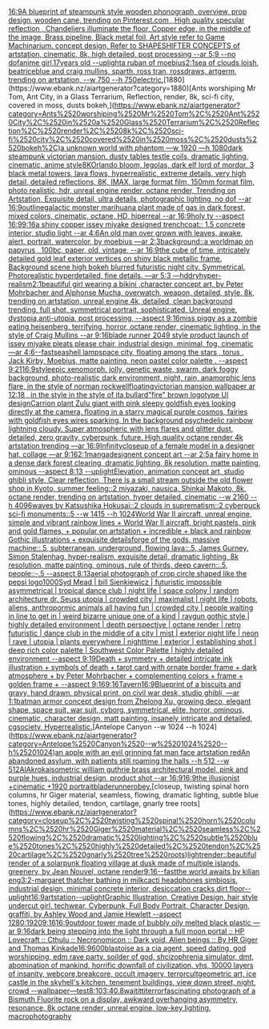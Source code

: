 [16:9](https://www.ebank.nz/aiartgenerator?category=16%3A9)[A blueprint of steampunk style wooden phonograph,  overview, prop design, wooden cane,  trending on Pinterest.com  , High quality specular reflection ,  Chandeliers illuminate the floor, Copper  edge, in the middle of the image, Brass pipeline,  Black metal foil,  Art style refer to Game Machinarium.  concept design, Refer to SHAPESHIFTER CONCEPTS  of artstation, cinematic,  8k, high detailed,  post processing    --ar 5:9   --no dof](https://www.ebank.nz/aiartgenerator?category=A%2520blueprint%2520of%2520steampunk%2520style%2520wooden%2520phonograph%2C%2520%2520overview%2C%2520prop%2520design%2C%2520wooden%2520cane%2C%2520%2520trending%2520on%2520Pinterest.com%2520%2520%2C%2520High%2520quality%2520specular%2520reflection%2520%2C%2520%2520Chandeliers%2520illuminate%2520the%2520floor%2C%2520Copper%2520%2520edge%2C%2520in%2520the%2520middle%2520of%2520the%2520image%2C%2520Brass%2520pipeline%2C%2520%2520Black%2520metal%2520foil%2C%2520%2520Art%2520style%2520refer%2520to%2520Game%2520Machinarium.%2520%2520concept%2520design%2C%2520Refer%2520to%2520SHAPESHIFTER%2520CONCEPTS%2520%2520of%2520artstation%2C%2520cinematic%2C%2520%25208k%2C%2520high%2520detailed%2C%2520%2520post%2520processing%2520%2520%2520%2520--ar%25205%3A9%2520%2520%2520--no%2520dof)[anime girl,17years old --uplight](https://www.ebank.nz/aiartgenerator?category=anime%2520girl%2C17years%2520old%2520--uplight)[a ruban of moebius](https://www.ebank.nz/aiartgenerator?category=a%2520ruban%2520of%2520moebius)[2:1](https://www.ebank.nz/aiartgenerator?category=2%3A1)[sea of clouds,loish, beatriceblue and craig mullins, sparth, ross tran, rossdraws, artgerm, trending on artstation, --w 750 --h 750](https://www.ebank.nz/aiartgenerator?category=sea%2520of%2520clouds%2Cloish%2C%2520beatriceblue%2520and%2520craig%2520mullins%2C%2520sparth%2C%2520ross%2520tran%2C%2520rossdraws%2C%2520artgerm%2C%2520trending%2520on%2520artstation%2C%2520--w%2520750%2520--h%2520750)[electric.](https://www.ebank.nz/aiartgenerator?category=electric.)[1880](https://www.ebank.nz/aiartgenerator?category=1880)[Ants worshiping Mr Tom, Ant City, in a Glass Terrarium, Reflection, render, 8k, sci-fi city, covered in moss, dusts bokeh,](https://www.ebank.nz/aiartgenerator?category=Ants%2520worshiping%2520Mr%2520Tom%2C%2520Ant%2520City%2C%2520in%2520a%2520Glass%2520Terrarium%2C%2520Reflection%2C%2520render%2C%25208k%2C%2520sci-fi%2520city%2C%2520covered%2520in%2520moss%2C%2520dusts%2520bokeh%2C)[a unknown world with phantom —w 1920 —h 1080](https://www.ebank.nz/aiartgenerator?category=a%2520unknown%2520world%2520with%2520phantom%2520%E2%80%94w%25201920%2520%E2%80%94h%25201080)[dark steampunk victorian mansion. dusty tables testle coils, dramatic lighting, cinematic, anime style](https://www.ebank.nz/aiartgenerator?category=dark%2520steampunk%2520victorian%2520mansion.%2520dusty%2520tables%2520testle%2520coils%2C%2520dramatic%2520lighting%2C%2520cinematic%2C%2520anime%2520style)[8K](https://www.ebank.nz/aiartgenerator?category=8K)[Orlando bloom, legolas, dark elf lord of mordor, 3 black metal towers, lava flows, hyperrealistic, extreme details, very high detail, detailed reflections, 8K, IMAX, large format film, 150mm format film, photo realistic, hdr, unreal engine render, octane render, Trending on Artstation, Exquisite detail, ultra details, photographic lighting, no dof --ar 16:9](https://www.ebank.nz/aiartgenerator?category=Orlando%2520bloom%2C%2520legolas%2C%2520dark%2520elf%2520lord%2520of%2520mordor%2C%25203%2520black%2520metal%2520towers%2C%2520lava%2520flows%2C%2520hyperrealistic%2C%2520extreme%2520details%2C%2520very%2520high%2520detail%2C%2520detailed%2520reflections%2C%25208K%2C%2520IMAX%2C%2520large%2520format%2520film%2C%2520150mm%2520format%2520film%2C%2520photo%2520realistic%2C%2520hdr%2C%2520unreal%2520engine%2520render%2C%2520octane%2520render%2C%2520Trending%2520on%2520Artstation%2C%2520Exquisite%2520detail%2C%2520ultra%2520details%2C%2520photographic%2520lighting%2C%2520no%2520dof%2520--ar%252016%3A9)[outline](https://www.ebank.nz/aiartgenerator?category=outline)[galactic monster marihuana plant made of gas in dark forest, mixed colors, cinematic, octane, HD, hiperreal --ar 16:9](https://www.ebank.nz/aiartgenerator?category=galactic%2520monster%2520marihuana%2520plant%2520made%2520of%2520gas%2520in%2520dark%2520forest%2C%2520mixed%2520colors%2C%2520cinematic%2C%2520octane%2C%2520HD%2C%2520hiperreal%2520--ar%252016%3A9)[holy tv --aspect 16:9](https://www.ebank.nz/aiartgenerator?category=holy%2520tv%2520--aspect%252016%3A9)[9:16](https://www.ebank.nz/aiartgenerator?category=9%3A16)[a shiny copper issey miyake designed trenchcoat:: 1.5 concrete interior, studio light --ar 4:6](https://www.ebank.nz/aiartgenerator?category=a%2520shiny%2520copper%2520issey%2520miyake%2520designed%2520trenchcoat%3A%3A%25201.5%2520concrete%2520interior%2C%2520studio%2520light%2520--ar%25204%3A6)[An old man over grown with leaves, awake, alert, portrait, watercolor, by moebius —ar 2:3](https://www.ebank.nz/aiartgenerator?category=An%2520old%2520man%2520over%2520grown%2520with%2520leaves%2C%2520awake%2C%2520alert%2C%2520portrait%2C%2520watercolor%2C%2520by%2520moebius%2520%E2%80%94ar%25202%3A3)[background::](https://www.ebank.nz/aiartgenerator?category=background%3A%3A)[a worldmap on papyrus , 100bc, paper, old, vintage, --ar 16:9](https://www.ebank.nz/aiartgenerator?category=a%2520worldmap%2520on%2520papyrus%2520%2C%2520100bc%2C%2520paper%2C%2520old%2C%2520vintage%2C%2520--ar%252016%3A9)[the cube of time, intricately detailed gold leaf exterior vertices on shiny black metallic frame. Background scene high bokeh blurred futuristic night city. Symmetrical. Photorealistic hyperdetailed, fine details. —ar 5:3 —hd](https://www.ebank.nz/aiartgenerator?category=the%2520cube%2520of%2520time%2C%2520intricately%2520detailed%2520gold%2520leaf%2520exterior%2520vertices%2520on%2520shiny%2520black%2520metallic%2520frame.%2520Background%2520scene%2520high%2520bokeh%2520blurred%2520futuristic%2520night%2520city.%2520Symmetrical.%2520Photorealistic%2520hyperdetailed%2C%2520fine%2520details.%2520%E2%80%94ar%25205%3A3%2520%E2%80%94hd)[dry](https://www.ebank.nz/aiartgenerator?category=dry)[hyper-realism](https://www.ebank.nz/aiartgenerator?category=hyper-realism)[2:1](https://www.ebank.nz/aiartgenerator?category=2%3A1)[beautiful girl wearing a bikini ,character concept art, by Peter Mohrbacher and Alphonse Mucha, overwatch, weapon, detailed, style, 8k, trending on artstation, unreal engine 4k, detailed, clean background trending, full shot, symmetrical portrait, sophisticated, Unreal engine, dystopia,anti-utopia, post processing, --aspect 9:16](https://www.ebank.nz/aiartgenerator?category=beautiful%2520girl%2520wearing%2520a%2520bikini%2520%2Ccharacter%2520concept%2520art%2C%2520by%2520Peter%2520Mohrbacher%2520and%2520Alphonse%2520Mucha%2C%2520overwatch%2C%2520weapon%2C%2520detailed%2C%2520style%2C%25208k%2C%2520trending%2520on%2520artstation%2C%2520unreal%2520engine%25204k%2C%2520detailed%2C%2520clean%2520background%2520trending%2C%2520full%2520shot%2C%2520symmetrical%2520portrait%2C%2520sophisticated%2C%2520Unreal%2520engine%2C%2520dystopia%2Canti-utopia%2C%2520post%2520processing%2C%2520--aspect%25209%3A16)[miss piggy as a zombie eating heisenberg, terrifying, horror, octane render, cinematic lighting, in the style of Craig Mullins --ar 9:16](https://www.ebank.nz/aiartgenerator?category=miss%2520piggy%2520as%2520a%2520zombie%2520eating%2520heisenberg%2C%2520terrifying%2C%2520horror%2C%2520octane%2520render%2C%2520cinematic%2520lighting%2C%2520in%2520the%2520style%2520of%2520Craig%2520Mullins%2520--ar%25209%3A16)[blade runner 2049 style product launch of issey miyake pleats please chair, industrial design, minimal, fog, cinematic —ar 4:6](https://www.ebank.nz/aiartgenerator?category=blade%2520runner%25202049%2520style%2520product%2520launch%2520of%2520issey%2520miyake%2520pleats%2520please%2520chair%2C%2520industrial%2520design%2C%2520minimal%2C%2520fog%2C%2520cinematic%2520%E2%80%94ar%25204%3A6)[--fast](https://www.ebank.nz/aiartgenerator?category=--fast)[seashell lamp](https://www.ebank.nz/aiartgenerator?category=seashell%2520lamp)[space city, floating among the stars , torus  , Jack Kirby, Moebius, matte painting, neon pastel color palette .  --aspect 9:21](https://www.ebank.nz/aiartgenerator?category=space%2520city%2C%2520floating%2520among%2520the%2520stars%2520%2C%2520torus%2520%2520%2C%2520Jack%2520Kirby%2C%2520Moebius%2C%2520matte%2520painting%2C%2520neon%2520pastel%2520color%2520palette%2520.%2520%2520--aspect%25209%3A21)[16:9](https://www.ebank.nz/aiartgenerator?category=16%3A9)[style](https://www.ebank.nz/aiartgenerator?category=style)[epic xenomorph, jolly, genetic waste, swarm, dark foggy background, photo-realistic dark environment, night, rain, anamorphic lens flare, in the style of norman rockwell](https://www.ebank.nz/aiartgenerator?category=epic%2520xenomorph%2C%2520jolly%2C%2520genetic%2520waste%2C%2520swarm%2C%2520dark%2520foggy%2520background%2C%2520photo-realistic%2520dark%2520environment%2C%2520night%2C%2520rain%2C%2520anamorphic%2520lens%2520flare%2C%2520in%2520the%2520style%2520of%2520norman%2520rockwell)[floating](https://www.ebank.nz/aiartgenerator?category=floating)[victorian mansion wallpaper ar 12:18 , in the style in the style of ita bullard](https://www.ebank.nz/aiartgenerator?category=victorian%2520mansion%2520wallpaper%2520ar%252012%3A18%2520%2C%2520in%2520the%2520style%2520in%2520the%2520style%2520of%2520ita%2520bullard)["fire" brown logotype UI design](https://www.ebank.nz/aiartgenerator?category=%22fire%22%2520brown%2520logotype%2520UI%2520design)[Carrion plant Zulu giant  with pink sleepy goldfish eyes looking directly at the camera, floating in a starry magical purple cosmos, fairies with goldfish eyes wires sparking. In the background psychedelic rainbow lightning cloudy. Super atmospheric with lens flares and glitter dust, detailed, zero gravity, cyberpunk, future. High quality octane render 4k artstation trending —ar 16:9](https://www.ebank.nz/aiartgenerator?category=Carrion%2520plant%2520Zulu%2520giant%2520%2520with%2520pink%2520sleepy%2520goldfish%2520eyes%2520looking%2520directly%2520at%2520the%2520camera%2C%2520floating%2520in%2520a%2520starry%2520magical%2520purple%2520cosmos%2C%2520fairies%2520with%2520goldfish%2520eyes%2520wires%2520sparking.%2520In%2520the%2520background%2520psychedelic%2520rainbow%2520lightning%2520cloudy.%2520Super%2520atmospheric%2520with%2520lens%2520flares%2520and%2520glitter%2520dust%2C%2520detailed%2C%2520zero%2520gravity%2C%2520cyberpunk%2C%2520future.%2520High%2520quality%2520octane%2520render%25204k%2520artstation%2520trending%2520%E2%80%94ar%252016%3A9)[Infinity](https://www.ebank.nz/aiartgenerator?category=Infinity)[closeup of a female model in a designer hat, collage —ar 9:16](https://www.ebank.nz/aiartgenerator?category=closeup%2520of%2520a%2520female%2520model%2520in%2520a%2520designer%2520hat%2C%2520collage%2520%E2%80%94ar%25209%3A16)[2:1](https://www.ebank.nz/aiartgenerator?category=2%3A1)[manga](https://www.ebank.nz/aiartgenerator?category=manga)[design](https://www.ebank.nz/aiartgenerator?category=design)[ent concept art --ar 2:5](https://www.ebank.nz/aiartgenerator?category=ent%2520concept%2520art%2520--ar%25202%3A5)[a fairy home in a dense dark forest clearing, dramatic lighting, 8k resolution, matte painting, ominous --aspect 8:13 --uplight](https://www.ebank.nz/aiartgenerator?category=a%2520fairy%2520home%2520in%2520a%2520dense%2520dark%2520forest%2520clearing%2C%2520dramatic%2520lighting%2C%25208k%2520resolution%2C%2520matte%2520painting%2C%2520ominous%2520--aspect%25208%3A13%2520--uplight)[Elevation, animation concept art, studio ghibli style, Clear reflection, There is a small stream outside the old flower shop in Kyoto, summer feeling::2 miyazaki, nausica, Shinkai Makoto, 8k, octane render, trending on artstation, hyper detailed, cinematic --w 2160  --h 4096](https://www.ebank.nz/aiartgenerator?category=Elevation%2C%2520animation%2520concept%2520art%2C%2520studio%2520ghibli%2520style%2C%2520Clear%2520reflection%2C%2520There%2520is%2520a%2520small%2520stream%2520outside%2520the%2520old%2520flower%2520shop%2520in%2520Kyoto%2C%2520summer%2520feeling%3A%3A2%2520miyazaki%2C%2520nausica%2C%2520Shinkai%2520Makoto%2C%25208k%2C%2520octane%2520render%2C%2520trending%2520on%2520artstation%2C%2520hyper%2520detailed%2C%2520cinematic%2520--w%25202160%2520%2520--h%25204096)[](https://www.ebank.nz/aiartgenerator?category=)[waves by Katsushika Hokusai::2 clouds in suprematism::2 cyberpuck sci-fi monuments::5 --w 1415 --h 1024](https://www.ebank.nz/aiartgenerator?category=waves%2520by%2520Katsushika%2520Hokusai%3A%3A2%2520clouds%2520in%2520suprematism%3A%3A2%2520cyberpuck%2520sci-fi%2520monuments%3A%3A5%2520--w%25201415%2520--h%25201024)[World War II aircraft, unreal engine, simple and vibrant rainbow lines + World War II aircraft, bright pastels, pink and gold flames, + popular on artstation + incredible + black and rainbow Gothic illustrations + exquisite details](https://www.ebank.nz/aiartgenerator?category=World%2520War%2520II%2520aircraft%2C%2520unreal%2520engine%2C%2520simple%2520and%2520vibrant%2520rainbow%2520lines%2520%2B%2520World%2520War%2520II%2520aircraft%2C%2520bright%2520pastels%2C%2520pink%2520and%2520gold%2520flames%2C%2520%2B%2520popular%2520on%2520artstation%2520%2B%2520incredible%2520%2B%2520black%2520and%2520rainbow%2520Gothic%2520illustrations%2520%2B%2520exquisite%2520details)[forge of the gods, massive machine::.5, subterranean, underground, flowing lava::.5, James Gurney, Simon Stalenhag, hyper-realism, exquisite detail, dramatic lighting, 8k resolution, matte painting, ominous, rule of thirds, deep cavern::.5, people::-.5 --aspect 8:13](https://www.ebank.nz/aiartgenerator?category=forge%2520of%2520the%2520gods%2C%2520massive%2520machine%3A%3A.5%2C%2520subterranean%2C%2520underground%2C%2520flowing%2520lava%3A%3A.5%2C%2520James%2520Gurney%2C%2520Simon%2520Stalenhag%2C%2520hyper-realism%2C%2520exquisite%2520detail%2C%2520dramatic%2520lighting%2C%25208k%2520resolution%2C%2520matte%2520painting%2C%2520ominous%2C%2520rule%2520of%2520thirds%2C%2520deep%2520cavern%3A%3A.5%2C%2520people%3A%3A-.5%2520--aspect%25208%3A13)[aerial photograph of crop circle shaped like the pepsi logo](https://www.ebank.nz/aiartgenerator?category=aerial%2520photograph%2520of%2520crop%2520circle%2520shaped%2520like%2520the%2520pepsi%2520logo)[1000](https://www.ebank.nz/aiartgenerator?category=1000)[Syd Mead | bill Sienkiewicz | futuristic impossible asymmetrical | tropical dance club | night life | space colony | random architecture dr. Seuss utopia |  crowded city | maximalist | night life | robots, aliens, anthropormic animals all having fun | crowded city | people waiting in line to get in | weird bizarre unique one of a kind | raygun gothic style | highly detailed environment | depth perspective | octane render | retro futuristic | dance club in the middle of a city | mist | exterior night life | neon | rave | utopia | plants everywhere | nighttime | exterior | establishing shot | deep rich color palette | Southwest Color Palette | highly detailed environment  --aspect 9:19](https://www.ebank.nz/aiartgenerator?category=Syd%2520Mead%2520%7C%2520bill%2520Sienkiewicz%2520%7C%2520futuristic%2520impossible%2520asymmetrical%2520%7C%2520tropical%2520dance%2520club%2520%7C%2520night%2520life%2520%7C%2520space%2520colony%2520%7C%2520random%2520architecture%2520dr.%2520Seuss%2520utopia%2520%7C%2520%2520crowded%2520city%2520%7C%2520maximalist%2520%7C%2520night%2520life%2520%7C%2520robots%2C%2520aliens%2C%2520anthropormic%2520animals%2520all%2520having%2520fun%2520%7C%2520crowded%2520city%2520%7C%2520people%2520waiting%2520in%2520line%2520to%2520get%2520in%2520%7C%2520weird%2520bizarre%2520unique%2520one%2520of%2520a%2520kind%2520%7C%2520raygun%2520gothic%2520style%2520%7C%2520highly%2520detailed%2520environment%2520%7C%2520depth%2520perspective%2520%7C%2520octane%2520render%2520%7C%2520retro%2520futuristic%2520%7C%2520dance%2520club%2520in%2520the%2520middle%2520of%2520a%2520city%2520%7C%2520mist%2520%7C%2520exterior%2520night%2520life%2520%7C%2520neon%2520%7C%2520rave%2520%7C%2520utopia%2520%7C%2520plants%2520everywhere%2520%7C%2520nighttime%2520%7C%2520exterior%2520%7C%2520establishing%2520shot%2520%7C%2520deep%2520rich%2520color%2520palette%2520%7C%2520Southwest%2520Color%2520Palette%2520%7C%2520highly%2520detailed%2520environment%2520%2520--aspect%25209%3A19)[Death + symmetry + detailed intricate ink illustration + symbols of death + tarot card with ornate border frame + dark atmosphere + by Peter Mohrbacher + complementing colors + frame + golden frame + --aspect 9:16](https://www.ebank.nz/aiartgenerator?category=Death%2520%2B%2520symmetry%2520%2B%2520detailed%2520intricate%2520ink%2520illustration%2520%2B%2520symbols%2520of%2520death%2520%2B%2520tarot%2520card%2520with%2520ornate%2520border%2520frame%2520%2B%2520dark%2520atmosphere%2520%2B%2520by%2520Peter%2520Mohrbacher%2520%2B%2520complementing%2520colors%2520%2B%2520frame%2520%2B%2520golden%2520frame%2520%2B%2520--aspect%25209%3A16)[9:16](https://www.ebank.nz/aiartgenerator?category=9%3A16)[Tavern](https://www.ebank.nz/aiartgenerator?category=Tavern)[16:9](https://www.ebank.nz/aiartgenerator?category=16%3A9)[Blueprint of a biscuits and gravy, hand drawn, physical print, on civil war desk, studio ghibli, —ar 1:1](https://www.ebank.nz/aiartgenerator?category=Blueprint%2520of%2520a%2520biscuits%2520and%2520gravy%2C%2520hand%2520drawn%2C%2520physical%2520print%2C%2520on%2520civil%2520war%2520desk%2C%2520studio%2520ghibli%2C%2520%E2%80%94ar%25201%3A1)[batman armor concept design from Zhelong Xu, growing deco, elegant shape, space suit, war suit, cyborg, symmetrical, elite, horror, ominous, cinematic, character design, matt painting, insanely intricate and detailed, cgsociety, Hyperrealistic.](https://www.ebank.nz/aiartgenerator?category=batman%2520armor%2520concept%2520design%2520from%2520Zhelong%2520Xu%2C%2520growing%2520deco%2C%2520elegant%2520shape%2C%2520space%2520suit%2C%2520war%2520suit%2C%2520cyborg%2C%2520symmetrical%2C%2520elite%2C%2520horror%2C%2520ominous%2C%2520cinematic%2C%2520character%2520design%2C%2520matt%2520painting%2C%2520insanely%2520intricate%2520and%2520detailed%2C%2520cgsociety%2C%2520Hyperrealistic.)[Antelope Canyon --w 1024 --h 1024](https://www.ebank.nz/aiartgenerator?category=Antelope%2520Canyon%2520--w%25201024%2520--h%25201024)[an apple with an evil grinning fat man face artstation red](https://www.ebank.nz/aiartgenerator?category=an%2520apple%2520with%2520an%2520evil%2520grinning%2520fat%2520man%2520face%2520artstation%2520red)[An abandoned asylum, with patients still roaming the halls --h 512 --w 512](https://www.ebank.nz/aiartgenerator?category=An%2520abandoned%2520asylum%2C%2520with%2520patients%2520still%2520roaming%2520the%2520halls%2520--h%2520512%2520--w%2520512)[AlAkroka](https://www.ebank.nz/aiartgenerator?category=AlAkroka)[isometric william guthrie brass architectural model, pink and purple hues, industrial design, product shot --ar 16:9](https://www.ebank.nz/aiartgenerator?category=isometric%2520william%2520guthrie%2520brass%2520architectural%2520model%2C%2520pink%2520and%2520purple%2520hues%2C%2520industrial%2520design%2C%2520product%2520shot%2520--ar%252016%3A9)[16:9](https://www.ebank.nz/aiartgenerator?category=16%3A9)[the illusionist +cinematic +1920 portrait](https://www.ebank.nz/aiartgenerator?category=the%2520illusionist%2520%2Bcinematic%2520%2B1920%2520portrait)[bladerunner](https://www.ebank.nz/aiartgenerator?category=bladerunner)[obey.](https://www.ebank.nz/aiartgenerator?category=obey.)[closeup, twisting spinal horn columns, hr Giger material, seamless, flowing, dramatic lighting, subtle blue tones, highly detailed, tendon, cartilage, gnarly tree roots](https://www.ebank.nz/aiartgenerator?category=closeup%2C%2520twisting%2520spinal%2520horn%2520columns%2C%2520hr%2520Giger%2520material%2C%2520seamless%2C%2520flowing%2C%2520dramatic%2520lighting%2C%2520subtle%2520blue%2520tones%2C%2520highly%2520detailed%2C%2520tendon%2C%2520cartilage%2C%2520gnarly%2520tree%2520roots)[light](https://www.ebank.nz/aiartgenerator?category=light)[render::](https://www.ebank.nz/aiartgenerator?category=render%3A%3A)[beautiful render of a solarpunk floating village at dusk made of multiple islands, greenery, by Jean Nouvel, octane render](https://www.ebank.nz/aiartgenerator?category=beautiful%2520render%2520of%2520a%2520solarpunk%2520floating%2520village%2520at%2520dusk%2520made%2520of%2520multiple%2520islands%2C%2520greenery%2C%2520by%2520Jean%2520Nouvel%2C%2520octane%2520render)[9:16](https://www.ebank.nz/aiartgenerator?category=9%3A16)[--fast](https://www.ebank.nz/aiartgenerator?category=--fast)[the world awaits by kilian eng](https://www.ebank.nz/aiartgenerator?category=the%2520world%2520awaits%2520by%2520kilian%2520eng)[3:2](https://www.ebank.nz/aiartgenerator?category=3%3A2)[-](https://www.ebank.nz/aiartgenerator?category=-)[margaret thatcher bathing in milk](https://www.ebank.nz/aiartgenerator?category=margaret%2520thatcher%2520bathing%2520in%2520milk)[cacti headphones simbiosis, industrial design, minimal concrete interior, desiccation cracks dirt floor](https://www.ebank.nz/aiartgenerator?category=cacti%2520headphones%2520simbiosis%2C%2520industrial%2520design%2C%2520minimal%2520concrete%2520interior%2C%2520desiccation%2520cracks%2520dirt%2520floor)[--uplight](https://www.ebank.nz/aiartgenerator?category=--uplight)[16:9](https://www.ebank.nz/aiartgenerator?category=16%3A9)[artstation](https://www.ebank.nz/aiartgenerator?category=artstation)[--uplight](https://www.ebank.nz/aiartgenerator?category=--uplight)[Graphic Illustration, Creative Design, hair style undercut girl, techwear, Cyberpunk, Full Body Portrait, Character Design, graffiti, by Ashley Wood and Jamie Hewlett --aspect 1280:1920](https://www.ebank.nz/aiartgenerator?category=Graphic%2520Illustration%2C%2520Creative%2520Design%2C%2520hair%2520style%2520undercut%2520girl%2C%2520techwear%2C%2520Cyberpunk%2C%2520Full%2520Body%2520Portrait%2C%2520Character%2520Design%2C%2520graffiti%2C%2520by%2520Ashley%2520Wood%2520and%2520Jamie%2520Hewlett%2520--aspect%25201280%3A1920)[9:16](https://www.ebank.nz/aiartgenerator?category=9%3A16)[16:9](https://www.ebank.nz/aiartgenerator?category=16%3A9)[outdoor tower made of bubbly oily melted black plastic —ar 9:16](https://www.ebank.nz/aiartgenerator?category=outdoor%2520tower%2520made%2520of%2520bubbly%2520oily%2520melted%2520black%2520plastic%2520%E2%80%94ar%25209%3A16)[dark being stepping into the light through a full moon portal :: HP Lovecraft :: Cthulu :: Necronomicon :: Dark void, Alien beings :: By HR Giger and Thomas Kinkade](https://www.ebank.nz/aiartgenerator?category=dark%2520being%2520stepping%2520into%2520the%2520light%2520through%2520a%2520full%2520moon%2520portal%2520%3A%3A%2520HP%2520Lovecraft%2520%3A%3A%2520Cthulu%2520%3A%3A%2520Necronomicon%2520%3A%3A%2520Dark%2520void%2C%2520Alien%2520beings%2520%3A%3A%2520By%2520HR%2520Giger%2520and%2520Thomas%2520Kinkade)[16:9](https://www.ebank.nz/aiartgenerator?category=16%3A9)[600](https://www.ebank.nz/aiartgenerator?category=600)[blastoise as a cia agent, speed dating, god worshipping, edm rave party, soilder of god, shcizophrenia simulator, dmt, abomination of mankind, horrific downfall of civilization, vhs, 10000 layers of insanity, webcore,breakcore, occult imagery, terrorcult](https://www.ebank.nz/aiartgenerator?category=blastoise%2520as%2520a%2520cia%2520agent%2C%2520speed%2520dating%2C%2520god%2520worshipping%2C%2520edm%2520rave%2520party%2C%2520soilder%2520of%2520god%2C%2520shcizophrenia%2520simulator%2C%2520dmt%2C%2520abomination%2520of%2520mankind%2C%2520horrific%2520downfall%2520of%2520civilization%2C%2520vhs%2C%252010000%2520layers%2520of%2520insanity%2C%2520webcore%2Cbreakcore%2C%2520occult%2520imagery%2C%2520terrorcult)[geometric art, ice castle in the sky](https://www.ebank.nz/aiartgenerator?category=geometric%2520art%2C%2520ice%2520castle%2520in%2520the%2520sky)[hell's kitchen, tenement buildings, view down street, night, crowd --wallpaper](https://www.ebank.nz/aiartgenerator?category=hell%27s%2520kitchen%2C%2520tenement%2520buildings%2C%2520view%2520down%2520street%2C%2520night%2C%2520crowd%2520--wallpaper)[—test](https://www.ebank.nz/aiartgenerator?category=%E2%80%94test)[8:10](https://www.ebank.nz/aiartgenerator?category=8%3A10)[3:4](https://www.ebank.nz/aiartgenerator?category=3%3A4)[0.8](https://www.ebank.nz/aiartgenerator?category=0.8)[waititti](https://www.ebank.nz/aiartgenerator?category=waititti)[terror](https://www.ebank.nz/aiartgenerator?category=terror)[fascinating photograph of a Bismuth Fluorite rock on a display, awkward overhanging asymmetry, resonance, 8k octane render, unreal engine, low-key lighting, macrophotography](https://www.ebank.nz/aiartgenerator?category=fascinating%2520photograph%2520of%2520a%2520Bismuth%2520Fluorite%2520rock%2520on%2520a%2520display%2C%2520awkward%2520overhanging%2520asymmetry%2C%2520resonance%2C%25208k%2520octane%2520render%2C%2520unreal%2520engine%2C%2520low-key%2520lighting%2C%2520macrophotography)